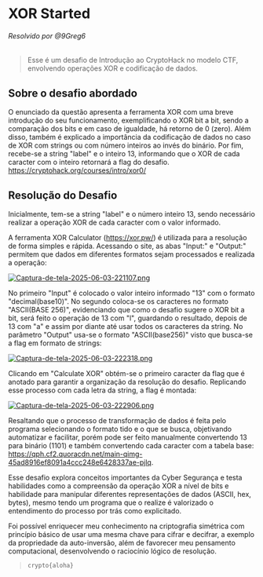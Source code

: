 # XOR Started
###### Resolvido por @9Greg6
> Esse é um desafio de Introdução ao CryptoHack no modelo CTF, envolvendo operações XOR e codificação de dados.
## Sobre o desafio abordado
O enunciado da questão apresenta a ferramenta XOR com uma breve introdução do seu funcionamento, exemplificando o XOR bit a bit, sendo a comparação dos bits e em caso de igualdade, há retorno de 0 (zero). Além disso, também é explicado a importância da codificação de dados no caso de XOR com strings ou com número inteiros ao invés do binário. Por fim, recebe-se a string "label" e o inteiro 13, informando que o XOR de cada caracter com o inteiro retornará a flag do desafio.
https://cryptohack.org/courses/intro/xor0/
## Resolução do Desafio
Inicialmente, tem-se a string "label" e o número inteiro 13, sendo necessário realizar a operação XOR de cada caracter com o valor informado.

A ferramenta XOR Calculator (https://xor.pw/) é utilizada para a resolução de forma simples e rápida. Acessando o site, as abas "Input:" e "Output:" permitem que dados em diferentes formatos sejam processados e realizada a operação:

[![Captura-de-tela-2025-06-03-221107.png](https://i.postimg.cc/GhWBtJSr/Captura-de-tela-2025-06-03-221107.png)](https://postimg.cc/dL9QSdYS)

No primeiro "Input" é colocado o valor inteiro informado "13" com o formato "decimal(base10)". No segundo coloca-se os caracteres no formato "ASCII(BASE 256)", evidenciando que como o desafio sugere o XOR bit a bit, será feito o operação de 13 com "l", guardando o resultado, depois de 13 com "a" e assim por diante até usar todos os caracteres da string. No parâmetro "Output" usa-se o formato "ASCII(base256)" visto que busca-se a flag em formato de strings:

[![Captura-de-tela-2025-06-03-222318.png](https://i.postimg.cc/yNMBXvcY/Captura-de-tela-2025-06-03-222318.png)](https://postimg.cc/hJ1HK82H)

Clicando em "Calculate XOR" obtém-se o primeiro caracter da flag que é anotado para garantir a organização da resolução do desafio. 
Replicando esse processo com cada letra da string, a flag é montada: 

[![Captura-de-tela-2025-06-03-222906.png](https://i.postimg.cc/8Pz8vq9m/Captura-de-tela-2025-06-03-222906.png)](https://postimg.cc/Lhw0K0HJ)

Resaltando que o processo de transformação de dados é feita pelo programa selecionando o formato tido e o que se busca, objetivando automatizar e facilitar, porém pode ser feito manualmente convertendo 13 para binário (1101) e também convertendo cada caracter com a tabela base: https://qph.cf2.quoracdn.net/main-qimg-45ad8916ef8091a4ccc248e6428337ae-pjlq.

Esse desafio explora conceitos importantes da Cyber Segurança e testa habilidades como a compreensão da operação XOR a nível de bits e habilidade para manipular diferentes representações de dados (ASCII, hex, bytes), mesmo tendo um programa que o realize é valorizado o entendimento do processo por trás como explicitado.

Foi possível enriquecer meu conhecimento na criptografia simétrica com princípio básico de usar uma mesma chave para cifrar e decifrar, a exemplo da propriedade da auto-inversão, além de favorecer meu pensamento computacional, desenvolvendo o raciocínio lógico de resolução.




>`crypto{aloha}`
 
